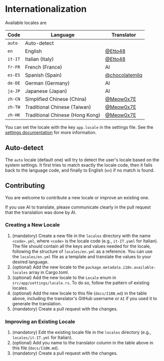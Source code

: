 # Internationalization

Available locales are

| Code | Language | Translator |
| ---- | -------- | ---------- |
| `auto` | Auto-detect | |
| `en` | English  | [@Etto48][Etto48] |
| `it-IT` | Italian (Italy) | [@Etto48][Etto48] |
| `fr-FR` | French (France) | AI |
| `es-ES` | Spanish (Spain) | [@chocolatemilq][chocolatemilq] |
| `de-DE` | German (Germany) | AI |
| `ja-JP` | Japanese (Japan) | AI |
| `zh-CN` | Simplified Chinese (China) | [@Meow0x7E][Meow0x7E] |
| `zh-TW` | Traditional Chinese (Taiwan) | [@Meow0x7E][Meow0x7E] |
| `zh-HK` | Traditional Chinese (Hong Kong) | [@Meow0x7E][Meow0x7E] |

You can set the locale with the key `app.locale` in the settings file. See the [settings documentation](./SETTINGS.md) for more information.

[Etto48]: https://github.com/Etto48
[Meow0x7E]: https://github.com/Meow0x7E
[chocolatemilq]: https://github.com/chocolatemilq

## Auto-detect

The `auto` locale (default one) will try to detect the user's locale based on the system settings. It first tries to match exactly the locale code, then it falls back to the language code, and finally to English (`en`) if no match is found.

## Contributing

You are welcome to contribute a new locale or improve an existing one.

If you use AI to translate, please communicate clearly in the pull request that the translation was done by AI.

### Creating a New Locale

1. (mandatory) Create a new file in the `locales` directory with the name `<code>.yml`, where `<code>` is the locale code (e.g., `it-IT.yaml` for Italian). The file should contain all the keys and values needed for the locale, following the structure of `locales/en.yml` as a reference.
You can use the `locales/en.yml` file as a template and translate the values to your desired language.
2. (optional) Add the new locale to the `package.metadata.i18n.available-locales` array in Cargo.toml.
3. (optional) Add the new locale to the `Locale` enum in `src/app/settings/locale.rs`. To do so, follow the pattern of existing locales.
4. (optional) Add the new locale to this file (`docs/I18N.md`) in the table above, including the translator's GitHub username or `AI` if you used it to generate the translation.
5. (mandatory) Create a pull request with the changes.

### Improving an Existing Locale

1. (mandatory) Edit the existing locale file in the `locales` directory (e.g., `locales/it-IT.yml` for Italian).
2. (optional) Add you name to the translator column in the table above in this file (`docs/I18N.md`).
3. (mandatory) Create a pull request with the changes.
